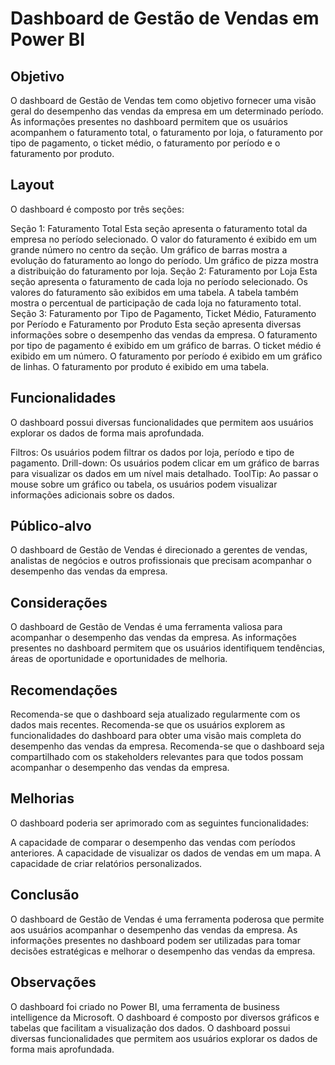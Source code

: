 <h1>Dashboard de Gestão de Vendas em Power BI</h1>

<h2>Objetivo</h2>

O dashboard de Gestão de Vendas tem como objetivo fornecer uma visão geral do desempenho das vendas da empresa em um determinado período. As informações presentes no dashboard permitem que os usuários acompanhem o faturamento total, o faturamento por loja, o faturamento por tipo de pagamento, o ticket médio, o faturamento por período e o faturamento por produto.

<h2>Layout</h2>

O dashboard é composto por três seções:

Seção 1: Faturamento Total
Esta seção apresenta o faturamento total da empresa no período selecionado.
O valor do faturamento é exibido em um grande número no centro da seção.
Um gráfico de barras mostra a evolução do faturamento ao longo do período.
Um gráfico de pizza mostra a distribuição do faturamento por loja.
Seção 2: Faturamento por Loja
Esta seção apresenta o faturamento de cada loja no período selecionado.
Os valores do faturamento são exibidos em uma tabela.
A tabela também mostra o percentual de participação de cada loja no faturamento total.
Seção 3: Faturamento por Tipo de Pagamento, Ticket Médio, Faturamento por Período e Faturamento por Produto
Esta seção apresenta diversas informações sobre o desempenho das vendas da empresa.
O faturamento por tipo de pagamento é exibido em um gráfico de barras.
O ticket médio é exibido em um número.
O faturamento por período é exibido em um gráfico de linhas.
O faturamento por produto é exibido em uma tabela.
<h2>Funcionalidades</h2>

O dashboard possui diversas funcionalidades que permitem aos usuários explorar os dados de forma mais aprofundada.

Filtros: Os usuários podem filtrar os dados por loja, período e tipo de pagamento.
Drill-down: Os usuários podem clicar em um gráfico de barras para visualizar os dados em um nível mais detalhado.
ToolTip: Ao passar o mouse sobre um gráfico ou tabela, os usuários podem visualizar informações adicionais sobre os dados.
<h2>Público-alvo</h2>

O dashboard de Gestão de Vendas é direcionado a gerentes de vendas, analistas de negócios e outros profissionais que precisam acompanhar o desempenho das vendas da empresa.

<h2>Considerações</h2>

O dashboard de Gestão de Vendas é uma ferramenta valiosa para acompanhar o desempenho das vendas da empresa. As informações presentes no dashboard permitem que os usuários identifiquem tendências, áreas de oportunidade e oportunidades de melhoria.

<h2>Recomendações</h2>

Recomenda-se que o dashboard seja atualizado regularmente com os dados mais recentes.
Recomenda-se que os usuários explorem as funcionalidades do dashboard para obter uma visão mais completa do desempenho das vendas da empresa.
Recomenda-se que o dashboard seja compartilhado com os stakeholders relevantes para que todos possam acompanhar o desempenho das vendas da empresa.
<h2>Melhorias</h2>

O dashboard poderia ser aprimorado com as seguintes funcionalidades:

A capacidade de comparar o desempenho das vendas com períodos anteriores.
A capacidade de visualizar os dados de vendas em um mapa.
A capacidade de criar relatórios personalizados.
<h2>Conclusão</h2>

O dashboard de Gestão de Vendas é uma ferramenta poderosa que permite aos usuários acompanhar o desempenho das vendas da empresa. As informações presentes no dashboard podem ser utilizadas para tomar decisões estratégicas e melhorar o desempenho das vendas da empresa.

<h2>Observações</h2>

O dashboard foi criado no Power BI, uma ferramenta de business intelligence da Microsoft.
O dashboard é composto por diversos gráficos e tabelas que facilitam a visualização dos dados.
O dashboard possui diversas funcionalidades que permitem aos usuários explorar os dados de forma mais aprofundada.